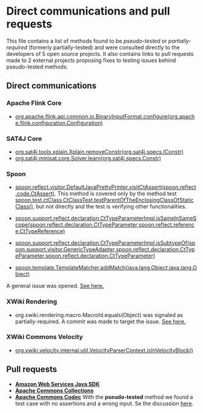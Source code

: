# Direct communications and pull requests

This file contains a list of methods found to be *pseudo-tested* or *partially-required* (formerly partially-tested) and were consulted directly to the developers of 5 open source projects. It also contains links to pull requests made to 2 external projects proposing fixes to testing issues behind pseudo-tested methods.

## Direct communications

### Apache Flink Core

* [org.apache.flink.api.common.io.BinaryInputFormat.configure(org.apache.flink.configuration.Configuration)](actionable-hints/flink-core/methods/org.apache.flink.api.common.io.BinaryInputFormat.configure(org.apache.flink.configuration.Configuration).md)

### SAT4J Core

* [org.sat4j.tools.xplain.Xplain.removeConstr(org.sat4j.specs.IConstr)](actionable-hints/sat4j-core/methods/org.sat4j.tools.xplain.Xplain.removeConstr(org.sat4j.specs.IConstr).md)
* [org.sat4j.minisat.core.Solver.learn(org.sat4j.specs.Constr)](actionable-hints/sat4j-core/methods/org.sat4j.minisat.core.Solver.learn(org.sat4j.specs.Constr).md)

### Spoon

* [spoon.reflect.visitor.DefaultJavaPrettyPrinter.visitCtAssert(spoon.reflect.code.CtAssert)](https://github.com/INRIA/spoon/blob/fd878bc71b73fc1da82356eaa6578f760c70f0de/src/main/java//spoon/reflect/visitor/DefaultJavaPrettyPrinter.java#L479).
This method is covered only by the method test [spoon.test.ctClass.CtClassTest.testParentOfTheEnclosingClassOfStaticClass()](https://github.com/INRIA/spoon/blob/fd878bc71b73fc1da82356eaa6578f760c70f0de/src/test/java/spoon/test/ctClass/CtClassTest.java#L66), but not directly and the test is verifying other functionalities.

* [spoon.support.reflect.declaration.CtTypeParameterImpl.isSameInSameScope(spoon.reflect.declaration.CtTypeParameter,spoon.reflect.reference.CtTypeReference)](actionable-hints/spoon/methods/spoon.support.reflect.declaration.CtTypeParameterImpl.isSameInSameScope(spoon.reflect.declaration.CtTypeParameter,spoon.reflect.reference.CtTypeReference).md)
* [spoon.support.reflect.declaration.CtTypeParameterImpl.isSubtypeOf(spoon.support.visitor.GenericTypeAdapter,spoon.reflect.declaration.CtTypeParameter,spoon.reflect.declaration.CtTypeParameter)](actionable-hints/spoon/methods/spoon.support.reflect.declaration.CtTypeParameterImpl.isSubtypeOf(spoon.support.visitor.GenericTypeAdapter,spoon.reflect.declaration.CtTypeParameter,spoon.reflect.declaration.CtTypeParameter).md)
* [spoon.template.TemplateMatcher.addMatch(java.lang.Object,java.lang.Object)](actionable-hints/spoon/methods/spoon.template.TemplateMatcher.addMatch(java.lang.Object,java.lang.Object).md)

A general issue was opened. [See here.](https://github.com/INRIA/spoon/issues/1818)

### XWiki Rendering
* org.xwiki.rendering.macro.MacroId.equals(Object) was signaled as partially-required. A commit was made to target the issue. [See here.](https://github.com/xwiki/xwiki-rendering/commit/2d6d8c34865f2e979248c32f85edafb56197beca)

### XWiki Commons Velocity
* [org.xwiki.velocity.internal.util.VelocityParserContext.isInVelocityBlock()](actionable-hints/xwiki-commons-velocity/methods/org.xwiki.velocity.internal.util.VelocityParserContext.isInVelocityBlock().md)

## Pull requests

* **[Amazon Web Services Java SDK](https://github.com/aws/aws-sdk-java/pull/1437)**
* **[Apache Commons Collections](https://github.com/apache/commons-collections/pull/36)**
* **[Apache Commons Codec](https://github.com/apache/commons-codec/pull/13)** With the **pseudo-tested** method we found a test case with no assertions and a wrong input. Se the discussion [here](https://issues.apache.org/jira/browse/CODEC-246). 
